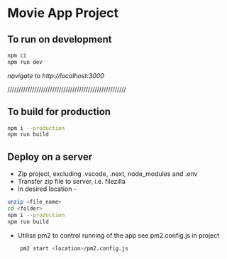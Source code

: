 # Movie App Project

## To run on development

```bash
npm ci
npm run dev
```

_navigate to http://localhost:3000_

/////////////////////////////////////////////////////

## To build for production

```bash
npm i --production
npm run build
```

## Deploy on a server

- Zip project, excluding .vscode, .next, node_modules and .env
- Transfer zip file to server, i.e. filezilla
- In desired location -

```bash
unzip <file_name>
cd <folder>
npm i --production
npm run build
```

- Utilise pm2 to control running of the app
  see pm2.config.js in project

```bash
    pm2 start <location>/pm2.config.js
```
